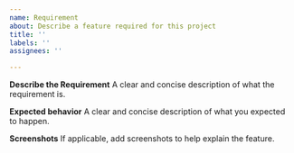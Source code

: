 ```yaml
---
name: Requirement
about: Describe a feature required for this project
title: ''
labels: ''
assignees: ''

---
```


**Describe the Requirement**
A clear and concise description of what the requirement is.

**Expected behavior**
A clear and concise description of what you expected to happen.

**Screenshots**
If applicable, add screenshots to help explain the feature.

